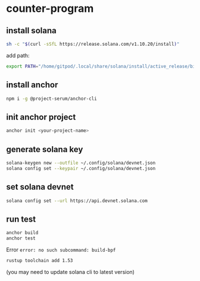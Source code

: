 # counter-program

## install solana

```sh
sh -c "$(curl -sSfL https://release.solana.com/v1.10.20/install)"
```

add path:

```sh
export PATH="/home/gitpod/.local/share/solana/install/active_release/bin:$PATH"
```

## install anchor

```sh
npm i -g @project-serum/anchor-cli
```

## init anchor project

```sh
anchor init <your-project-name>
```

## generate solana key

```sh
solana-keygen new --outfile ~/.config/solana/devnet.json
solana config set --keypair ~/.config/solana/devnet.json
```

## set solana devnet

```sh
solana config set --url https://api.devnet.solana.com
```

## run test

```sh
anchor build
anchor test
```

Error `error: no such subcommand: build-bpf`

```sh
rustup toolchain add 1.53
```

(you may need to update solana cli to latest version)
